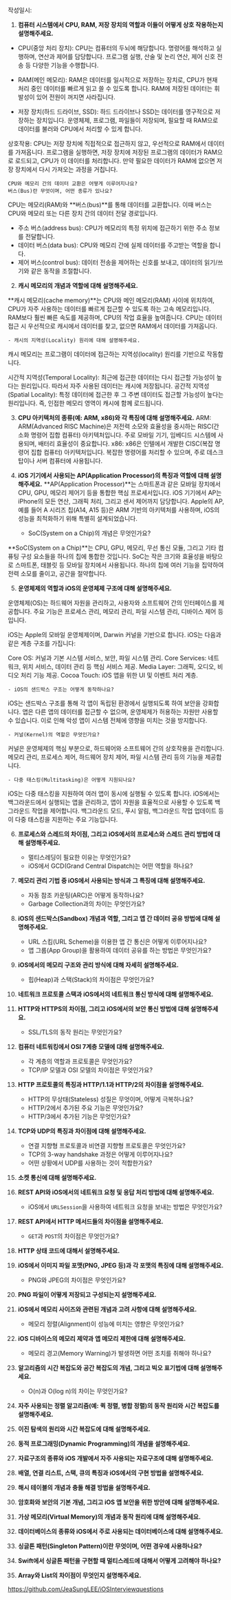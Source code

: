 작성일시: 

1. **컴퓨터 시스템에서 CPU, RAM, 저장 장치의 역할과 이들이 어떻게 상호 작용하는지 설명해주세요.**

- CPU(중앙 처리 장치): CPU는 컴퓨터의 두뇌에 해당합니다. 명령어를 해석하고 실행하며, 연산과 제어를 담당합니다. 프로그램 실행, 산술 및 논리 연산, 제어 신호 전송 등 다양한 기능을 수행합니다.

- RAM(메인 메모리): RAM은 데이터를 일시적으로 저장하는 장치로, CPU가 현재 처리 중인 데이터를 빠르게 읽고 쓸 수 있도록 합니다. RAM에 저장된 데이터는 휘발성이 있어 전원이 꺼지면 사라집니다.

- 저장 장치(하드 드라이브, SSD): 하드 드라이브나 SSD는 데이터를 영구적으로 저장하는 장치입니다. 운영체제, 프로그램, 파일들이 저장되며, 필요할 때 RAM으로 데이터를 불러와 CPU에서 처리할 수 있게 합니다.

상호작용: CPU는 저장 장치에 직접적으로 접근하지 않고, 우선적으로 RAM에서 데이터를 가져옵니다. 프로그램을 실행하면, 저장 장치에 저장된 프로그램의 데이터가 RAM으로 로드되고, CPU가 이 데이터를 처리합니다. 만약 필요한 데이터가 RAM에 없으면 저장 장치에서 다시 가져오는 과정을 거칩니다.

```
CPU와 메모리 간의 데이터 교환은 어떻게 이루어지나요?
버스(Bus)란 무엇이며, 어떤 종류가 있나요?
```

CPU는 메모리(RAM)와 **버스(bus)**를 통해 데이터를 교환합니다. 이때 버스는 CPU와 메모리 또는 다른 장치 간의 데이터 전달 경로입니다.

- 주소 버스(address bus): CPU가 메모리의 특정 위치에 접근하기 위한 주소 정보를 전달합니다.
- 데이터 버스(data bus): CPU와 메모리 간에 실제 데이터를 주고받는 역할을 합니다.
- 제어 버스(control bus): 데이터 전송을 제어하는 신호를 보내고, 데이터의 읽기/쓰기와 같은 동작을 조절합니다.

    
2.  **캐시 메모리의 개념과 역할에 대해 설명해주세요.**

**캐시 메모리(cache memory)**는 CPU와 메인 메모리(RAM) 사이에 위치하여, CPU가 자주 사용하는 데이터를 빠르게 접근할 수 있도록 하는 고속 메모리입니다. RAM보다 훨씬 빠른 속도를 제공하며, CPU의 작업 효율을 높여줍니다. CPU는 데이터 접근 시 우선적으로 캐시에서 데이터를 찾고, 없으면 RAM에서 데이터를 가져옵니다.
    
    - 캐시의 지역성(Locality) 원리에 대해 설명해주세요.

캐시 메모리는 프로그램이 데이터에 접근하는 지역성(locality) 원리를 기반으로 작동합니다.

시간적 지역성(Temporal Locality): 최근에 접근한 데이터는 다시 접근할 가능성이 높다는 원리입니다. 따라서 자주 사용된 데이터는 캐시에 저장됩니다.
공간적 지역성(Spatial Locality): 특정 데이터에 접근한 후 그 주변 데이터도 접근할 가능성이 높다는 원리입니다. 즉, 인접한 메모리 영역이 캐시에 함께 로드됩니다.

3. **CPU 아키텍처의 종류(예: ARM, x86)와 각 특징에 대해 설명해주세요.**
ARM: ARM(Advanced RISC Machine)은 저전력 소모와 효율성을 중시하는 RISC(간소화 명령어 집합 컴퓨터) 아키텍처입니다. 주로 모바일 기기, 임베디드 시스템에 사용되며, 배터리 효율성이 중요합니다.
x86: x86은 인텔에서 개발한 CISC(복잡 명령어 집합 컴퓨터) 아키텍처입니다. 복잡한 명령어를 처리할 수 있으며, 주로 데스크탑이나 서버 컴퓨터에 사용됩니다.

    
4. **iOS 기기에서 사용되는 AP(Application Processor)의 특징과 역할에 대해 설명해주세요.**
**AP(Application Processor)**는 스마트폰과 같은 모바일 장치에서 CPU, GPU, 메모리 제어기 등을 통합한 핵심 프로세서입니다. iOS 기기에서 AP는 iPhone의 모든 연산, 그래픽 처리, 그리고 센서 제어까지 담당합니다. Apple의 AP, 예를 들어 A 시리즈 칩(A14, A15 등)은 ARM 기반의 아키텍처를 사용하며, iOS의 성능을 최적화하기 위해 특별히 설계되었습니다.

    
    - SoC(System on a Chip)의 개념은 무엇인가요?

**SoC(System on a Chip)**는 CPU, GPU, 메모리, 무선 통신 모듈, 그리고 기타 컴퓨팅 구성 요소들을 하나의 칩에 통합한 것입니다. SoC는 작은 크기와 효율성을 바탕으로 스마트폰, 태블릿 등 모바일 장치에서 사용됩니다. 하나의 칩에 여러 기능을 집약하여 전력 소모를 줄이고, 공간을 절약합니다.



5. **운영체제의 역할과 iOS의 운영체제 구조에 대해 설명해주세요.**

운영체제(OS)는 하드웨어 자원을 관리하고, 사용자와 소프트웨어 간의 인터페이스를 제공합니다. 주요 기능은 프로세스 관리, 메모리 관리, 파일 시스템 관리, 디바이스 제어 등입니다.

iOS는 Apple의 모바일 운영체제이며, Darwin 커널을 기반으로 합니다. iOS는 다음과 같은 계층 구조를 가집니다:

Core OS: 커널과 기본 시스템 서비스, 보안, 파일 시스템 관리.
Core Services: 네트워크, 위치 서비스, 데이터 관리 등 핵심 서비스 제공.
Media Layer: 그래픽, 오디오, 비디오 처리 기능 제공.
Cocoa Touch: iOS 앱을 위한 UI 및 이벤트 처리 계층.

    
    - iOS의 샌드박스 구조는 어떻게 동작하나요?

iOS는 샌드박스 구조를 통해 각 앱이 독립된 환경에서 실행되도록 하여 보안을 강화합니다. 앱은 다른 앱의 데이터를 접근할 수 없으며, 운영체제가 허용하는 자원만 사용할 수 있습니다. 이로 인해 악성 앱이 시스템 전체에 영향을 미치는 것을 방지합니다.

    - 커널(Kernel)의 역할은 무엇인가요?

커널은 운영체제의 핵심 부분으로, 하드웨어와 소프트웨어 간의 상호작용을 관리합니다. 메모리 관리, 프로세스 제어, 하드웨어 장치 제어, 파일 시스템 관리 등의 기능을 제공합니다.

    - 다중 태스킹(Multitasking)은 어떻게 지원되나요?
iOS는 다중 태스킹을 지원하여 여러 앱이 동시에 실행될 수 있도록 합니다. iOS에서는 백그라운드에서 실행되는 앱을 관리하고, 앱이 자원을 효율적으로 사용할 수 있도록 백그라운드 작업을 제어합니다. 백그라운드 모드, 푸시 알림, 백그라운드 작업 업데이트 등이 다중 태스킹을 지원하는 주요 기능입니다.




6. **프로세스와 스레드의 차이점, 그리고 iOS에서의 프로세스와 스레드 관리 방법에 대해 설명해주세요.**
    
    - 멀티스레딩이 필요한 이유는 무엇인가요?
    - iOS에서 GCD(Grand Central Dispatch)는 어떤 역할을 하나요?
7. **메모리 관리 기법 중 iOS에서 사용되는 방식과 그 특징에 대해 설명해주세요.**
    
    - 자동 참조 카운팅(ARC)은 어떻게 동작하나요?
    - Garbage Collection과의 차이는 무엇인가요?
8. **iOS의 샌드박스(Sandbox) 개념과 역할, 그리고 앱 간 데이터 공유 방법에 대해 설명해주세요.**
    
    - URL 스킴(URL Scheme)을 이용한 앱 간 통신은 어떻게 이루어지나요?
    - 앱 그룹(App Group)을 활용하여 데이터 공유를 하는 방법은 무엇인가요?
9. **iOS에서의 메모리 구조와 관리 방식에 대해 자세히 설명해주세요.**
    
    - 힙(Heap)과 스택(Stack)의 차이점은 무엇인가요?
10. **네트워크 프로토콜 스택과 iOS에서의 네트워크 통신 방식에 대해 설명해주세요.**
    
11. **HTTP와 HTTPS의 차이점, 그리고 iOS에서의 보안 통신 방법에 대해 설명해주세요.**
    
    - SSL/TLS의 동작 원리는 무엇인가요?
12. **컴퓨터 네트워킹에서 OSI 7계층 모델에 대해 설명해주세요.**
    
    - 각 계층의 역할과 프로토콜은 무엇인가요?
    - TCP/IP 모델과 OSI 모델의 차이점은 무엇인가요?
13. **HTTP 프로토콜의 특징과 HTTP/1.1과 HTTP/2의 차이점을 설명해주세요.**
    
    - HTTP의 무상태(Stateless) 성질은 무엇이며, 어떻게 극복하나요?
    - HTTP/2에서 추가된 주요 기능은 무엇인가요?
    - HTTP/3에서 추가된 기능은 무엇인가요?
14. **TCP와 UDP의 특징과 차이점에 대해 설명해주세요.**
    
    - 연결 지향형 프로토콜과 비연결 지향형 프로토콜은 무엇인가요?
    - TCP의 3-way handshake 과정은 어떻게 이루어지나요?
    - 어떤 상황에서 UDP를 사용하는 것이 적합한가요?
15. **소켓 통신에 대해 설명해주세요.**
    
16. **REST API와 iOS에서의 네트워크 요청 및 응답 처리 방법에 대해 설명해주세요.**
    
    - iOS에서 `URLSession`을 사용하여 네트워크 요청을 보내는 방법은 무엇인가요?
17. **REST API에서 HTTP 메서드들의 차이점을 설명해주세요.**
    
    - `GET`과 `POST`의 차이점은 무엇인가요?
18. **HTTP 상태 코드에 대해서 설명해주세요.**
    
19. **iOS에서 이미지 파일 포맷(PNG, JPEG 등)과 각 포맷의 특징에 대해 설명해주세요.**
    
    - PNG와 JPEG의 차이점은 무엇인가요?
20. **PNG 파일이 어떻게 저장되고 구성되는지 설명해주세요.**
    
21. **iOS에서 메모리 사이즈와 관련된 개념과 고려 사항에 대해 설명해주세요.**
    
    - 메모리 정렬(Alignment)이 성능에 미치는 영향은 무엇인가요?
22. **iOS 디바이스의 메모리 제약과 앱 메모리 제한에 대해 설명해주세요.**
    
    - 메모리 경고(Memory Warning)가 발생하면 어떤 조치를 취해야 하나요?
23. **알고리즘의 시간 복잡도와 공간 복잡도의 개념, 그리고 빅오 표기법에 대해 설명해주세요.**
    
    - O(n)과 O(log n)의 차이는 무엇인가요?
24. **자주 사용되는 정렬 알고리즘(예: 퀵 정렬, 병합 정렬)의 동작 원리와 시간 복잡도를 설명해주세요.**
    
25. **이진 탐색의 원리와 시간 복잡도에 대해 설명해주세요.**
    
26. **동적 프로그래밍(Dynamic Programming)의 개념을 설명해주세요.**
    
27. **자료구조의 종류와 iOS 개발에서 자주 사용되는 자료구조에 대해 설명해주세요.**
    
28. **배열, 연결 리스트, 스택, 큐의 특징과 iOS에서의 구현 방법을 설명해주세요.**
    
29. **해시 테이블의 개념과 충돌 해결 방법을 설명해주세요.**
    
30. **암호화와 보안의 기본 개념, 그리고 iOS 앱 보안을 위한 방안에 대해 설명해주세요.**
    
31. **가상 메모리(Virtual Memory)의 개념과 동작 원리에 대해 설명해주세요.**
    
32. **데이터베이스의 종류와 iOS에서 주로 사용되는 데이터베이스에 대해 설명해주세요.**
    
33. **싱글톤 패턴(Singleton Pattern)이란 무엇이며, 어떤 경우에 사용하나요?**
    
34. **Swift에서 싱글톤 패턴을 구현할 때 멀티스레드에 대해서 어떻게 고려해야 하나요?**
    
35. **Array와 List의 차이점이 무엇인지 설명해주세요.**




https://github.com/JeaSungLEE/iOSInterviewquestions
